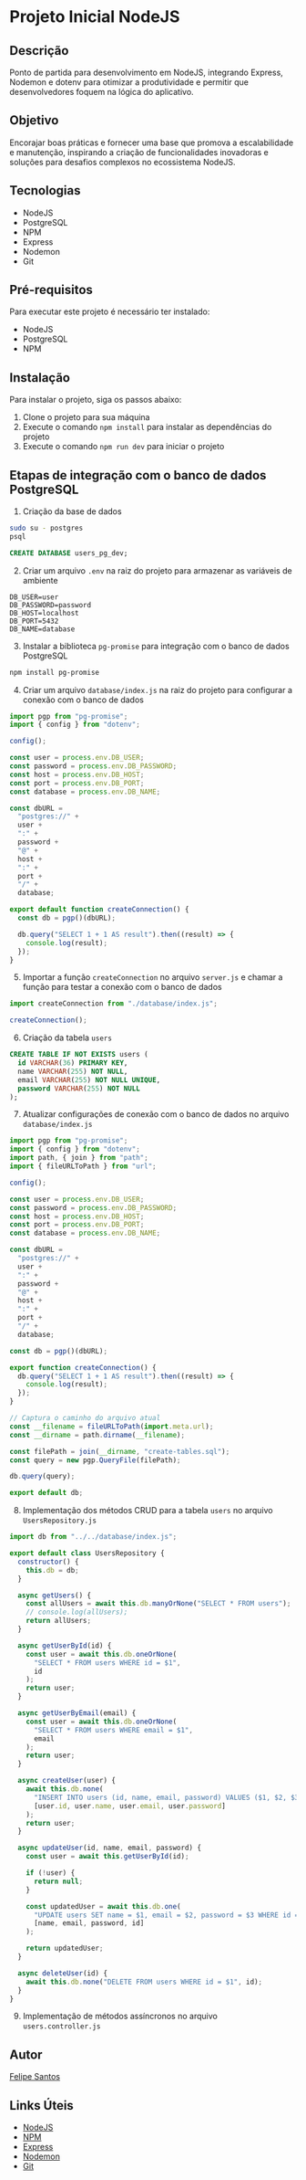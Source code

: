 # Projeto Inicial NodeJS

## Descrição

Ponto de partida para desenvolvimento em NodeJS, integrando Express, Nodemon e dotenv para otimizar a produtividade e permitir que desenvolvedores foquem na lógica do aplicativo.

## Objetivo

Encorajar boas práticas e fornecer uma base que promova a escalabilidade e manutenção, inspirando a criação de funcionalidades inovadoras e soluções para desafios complexos no ecossistema NodeJS.

## Tecnologias

- NodeJS
- PostgreSQL
- NPM
- Express
- Nodemon
- Git

## Pré-requisitos

Para executar este projeto é necessário ter instalado:

- NodeJS
- PostgreSQL
- NPM

## Instalação

Para instalar o projeto, siga os passos abaixo:

1. Clone o projeto para sua máquina
2. Execute o comando `npm install` para instalar as dependências do projeto
3. Execute o comando `npm run dev` para iniciar o projeto

## Etapas de integração com o banco de dados PostgreSQL

1. Criação da base de dados

```bash
sudo su - postgres
psql
```

```sql
CREATE DATABASE users_pg_dev;
```

2. Criar um arquivo `.env` na raiz do projeto para armazenar as variáveis de ambiente

```env
DB_USER=user
DB_PASSWORD=password
DB_HOST=localhost
DB_PORT=5432
DB_NAME=database
```

3. Instalar a biblioteca `pg-promise` para integração com o banco de dados PostgreSQL

```bash
npm install pg-promise
```

4. Criar um arquivo `database/index.js` na raiz do projeto para configurar a conexão com o banco de dados

```javascript
import pgp from "pg-promise";
import { config } from "dotenv";

config();

const user = process.env.DB_USER;
const password = process.env.DB_PASSWORD;
const host = process.env.DB_HOST;
const port = process.env.DB_PORT;
const database = process.env.DB_NAME;

const dbURL =
  "postgres://" +
  user +
  ":" +
  password +
  "@" +
  host +
  ":" +
  port +
  "/" +
  database;

export default function createConnection() {
  const db = pgp()(dbURL);

  db.query("SELECT 1 + 1 AS result").then((result) => {
    console.log(result);
  });
}
```

5. Importar a função `createConnection` no arquivo `server.js` e chamar a função para testar a conexão com o banco de dados

```javascript
import createConnection from "./database/index.js";

createConnection();
```

6. Criação da tabela `users`

```sql
CREATE TABLE IF NOT EXISTS users (
  id VARCHAR(36) PRIMARY KEY,
  name VARCHAR(255) NOT NULL,
  email VARCHAR(255) NOT NULL UNIQUE,
  password VARCHAR(255) NOT NULL
);
```

7. Atualizar configurações de conexão com o banco de dados no arquivo `database/index.js`

```javascript
import pgp from "pg-promise";
import { config } from "dotenv";
import path, { join } from "path";
import { fileURLToPath } from "url";

config();

const user = process.env.DB_USER;
const password = process.env.DB_PASSWORD;
const host = process.env.DB_HOST;
const port = process.env.DB_PORT;
const database = process.env.DB_NAME;

const dbURL =
  "postgres://" +
  user +
  ":" +
  password +
  "@" +
  host +
  ":" +
  port +
  "/" +
  database;

const db = pgp()(dbURL);

export function createConnection() {
  db.query("SELECT 1 + 1 AS result").then((result) => {
    console.log(result);
  });
}

// Captura o caminho do arquivo atual
const __filename = fileURLToPath(import.meta.url);
const __dirname = path.dirname(__filename);

const filePath = join(__dirname, "create-tables.sql");
const query = new pgp.QueryFile(filePath);

db.query(query);

export default db;
```

8. Implementação dos métodos CRUD para a tabela `users` no arquivo `UsersRepository.js`

```javascript
import db from "../../database/index.js";

export default class UsersRepository {
  constructor() {
    this.db = db;
  }

  async getUsers() {
    const allUsers = await this.db.manyOrNone("SELECT * FROM users");
    // console.log(allUsers);
    return allUsers;
  }

  async getUserById(id) {
    const user = await this.db.oneOrNone(
      "SELECT * FROM users WHERE id = $1",
      id
    );
    return user;
  }

  async getUserByEmail(email) {
    const user = await this.db.oneOrNone(
      "SELECT * FROM users WHERE email = $1",
      email
    );
    return user;
  }

  async createUser(user) {
    await this.db.none(
      "INSERT INTO users (id, name, email, password) VALUES ($1, $2, $3, $4)",
      [user.id, user.name, user.email, user.password]
    );
    return user;
  }

  async updateUser(id, name, email, password) {
    const user = await this.getUserById(id);

    if (!user) {
      return null;
    }

    const updatedUser = await this.db.one(
      "UPDATE users SET name = $1, email = $2, password = $3 WHERE id = $4 RETURNING *",
      [name, email, password, id]
    );

    return updatedUser;
  }

  async deleteUser(id) {
    await this.db.none("DELETE FROM users WHERE id = $1", id);
  }
}
```

9. Implementação de métodos assíncronos no arquivo `users.controller.js`

## Autor

[Felipe Santos](https://github.com/FelipeSantos92Dev)

## Links Úteis

- [NodeJS](https://nodejs.org/en/)
- [NPM](https://www.npmjs.com/)
- [Express](https://expressjs.com/)
- [Nodemon](https://nodemon.io/)
- [Git](https://git-scm.com/)
